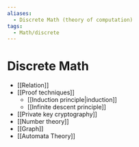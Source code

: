 ```yaml
---
aliases:
  - Discrete Math (theory of computation)
tags:
  - Math/discrete
---
```

# Discrete Math
- [[Relation]]
- [[Proof techniques]]
	- [[Induction principle|induction]]
	- [[Infinite descent principle]]
- [[Private key cryptography]]
- [[Number theory]]
- [[Graph]]
- [[Automata Theory]]